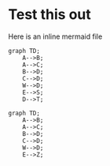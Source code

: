 # Test this out

Here is an inline mermaid file


```mermaid
graph TD;
    A-->B;
    A-->C;
    B-->D;
    C-->D;
    W-->D;
    E-->S;
    D-->T;
```

```mermaid
graph TD;
    A-->B;
    A-->C;
    B-->D;
    C-->D;
    W-->D;
    E-->Z;
```
